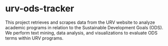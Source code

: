 # urv-ods-tracker
This project retrieves and scrapes data from the URV website to analyze academic programs in relation to the Sustainable Development Goals (ODS). We perform text mining, data analysis, and visualizations to evaluate ODS terms within URV programs.
